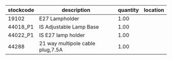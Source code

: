 |stockcode|description|quantity|location|
|---------|-----------|--------|--------|
|19102|E27 Lampholder|1.00||
|44018_P1|IS Adjustable Lamp Base|1.00||
|44022_P1|IS E27 lamp holder|1.00||
|44288|21 way multipole cable plug,7.5A|1.00||
